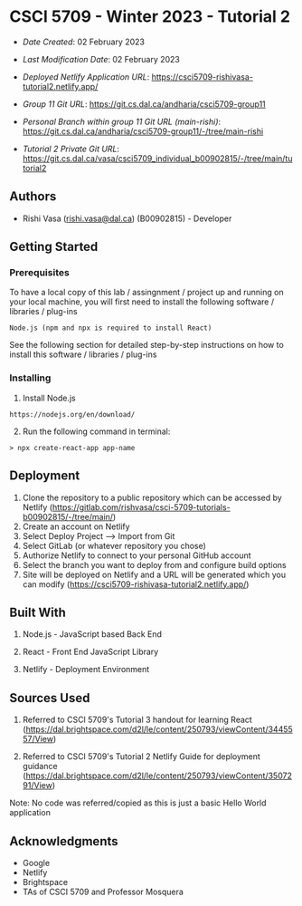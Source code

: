 <!--- The following README.md sample file was adapted from https://gist.github.com/PurpleBooth/109311bb0361f32d87a2#file-readme-template-md by Gabriella Mosquera for academic use ---> 


# CSCI 5709 - Winter 2023 - Tutorial 2

* *Date Created*: 02 February 2023
* *Last Modification Date*: 02 February 2023


* *Deployed Netlify Application URL*: https://csci5709-rishivasa-tutorial2.netlify.app/

* *Group 11 Git URL*: https://git.cs.dal.ca/andharia/csci5709-group11

* *Personal Branch within group 11 Git URL (main-rishi)*: https://git.cs.dal.ca/andharia/csci5709-group11/-/tree/main-rishi

* *Tutorial 2 Private Git URL*: https://git.cs.dal.ca/vasa/csci5709_individual_b00902815/-/tree/main/tutorial2



## Authors

* Rishi Vasa (rishi.vasa@dal.ca) (B00902815) - Developer


## Getting Started

### Prerequisites

To have a local copy of this lab / assingnment / project up and running on your local machine, you will first need to install the following software / libraries / plug-ins

```
Node.js (npm and npx is required to install React)

```

See the following section for detailed step-by-step instructions on how to install this software / libraries / plug-ins

### Installing

1) Install Node.js
```
https://nodejs.org/en/download/

```

2) Run the following command in terminal:
```
> npx create-react-app app-name
```


## Deployment
1) Clone the repository to a public repository which can be accessed by Netlify (https://gitlab.com/rishvasa/csci-5709-tutorials-b00902815/-/tree/main/)
2) Create an account on Netlify
3) Select Deploy Project --> Import from Git
4) Select GitLab (or whatever repository you chose)
5) Authorize Netlify to connect to your personal GitHub account
6) Select the branch you want to deploy from and configure build options
7) Site will be deployed on Netlify and a URL will be generated which you can modify (https://csci5709-rishivasa-tutorial2.netlify.app/)

## Built With
1) Node.js - JavaScript based Back End

2) React - Front End JavaScript Library

3) Netlify - Deployment Environment


## Sources Used

1) Referred to CSCI 5709's Tutorial 3 handout for learning React
(https://dal.brightspace.com/d2l/le/content/250793/viewContent/3445557/View)

2) Referred to CSCI 5709's Tutorial 2 Netlify Guide for deployment guidance
(https://dal.brightspace.com/d2l/le/content/250793/viewContent/3507291/View)

Note: No code was referred/copied as this is just a basic Hello World application

## Acknowledgments

* Google
* Netlify
* Brightspace
* TAs of CSCI 5709 and Professor Mosquera 
